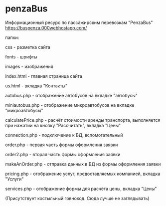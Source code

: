 # penzaBus
Информационный ресурс по пассажирским перевозкам "PenzaBus"
https://buspenza.000webhostapp.com/

папки:

css - разметка сайта

fonts - шрифты

images - изображения



index.html - главная страница сайта

us.html - вкладка "Контакты"

autobus.php - отображение автобусов на вкладке "автобусы"

miniautobus.php - отображение микроавтобусов на вкладке "микроавтобусы"

calculatePrice.php - расчёт стоимости аренды транспорта, выполняется при нажатии на кнопку "Рассчитать", вкладка "Цены"

connection.php - подключение к БД, вспомогательный

order.php - первая часть формы оформления заявки

order2.php - вторая часть формы оформления заявки

makeAnOrder.php - отправка данных в БД из формы оформления заявки

pricing.php - отображение услуг, предоставляемых компанией, вкладка "Услуги"

services.php - отображение формы для расчёта цены, вкладка "Цены"


(Присутствует костыльный говнокод. Сюда лучше не заглядывать)
